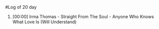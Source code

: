 #Log of 20 day

1. [00:00] Irma Thomas - Straight From The Soul - Anyone Who Knows What Love Is (Will Understand)
